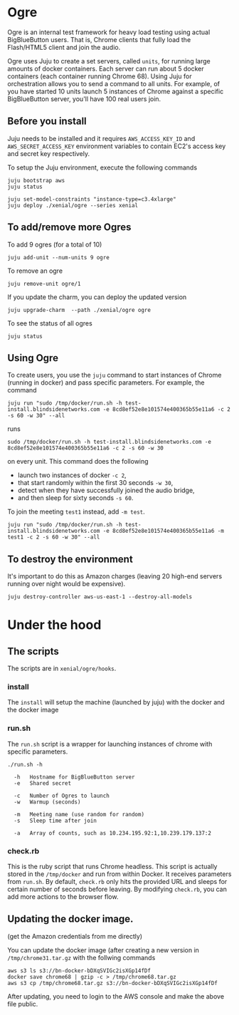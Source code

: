 
# Ogre

Ogre is an internal test framework for heavy load testing using actual BigBlueButton users.  That is, Chrome clients that fully load the Flash/HTML5 client and join the audio.

Ogre uses Juju to create a set servers, called `units`, for running large amounts of docker containers.  Each server can run about 5 docker containers (each container running Chrome 68).  Using Juju for orchestration allows you to send a command to all units.  For example, of you have started 10 units launch 5 instances of Chrome against a specific BigBlueButton server, you'll have 100 real users join.

## Before you install

Juju needs to be installed and it requires `AWS_ACCESS_KEY_ID` and `AWS_SECRET_ACCESS_KEY` environment variables to contain EC2's access key and secret key respectively.

To setup the Juju environment, execute the following commands

~~~
juju bootstrap aws 
juju status

juju set-model-constraints "instance-type=c3.4xlarge"
juju deploy ./xenial/ogre --series xenial
~~~

## To add/remove more Ogres

To add 9 ogres (for a total of 10)

~~~
juju add-unit --num-units 9 ogre
~~~

To remove an ogre

~~~
juju remove-unit ogre/1
~~~

If you update the charm, you can deploy the updated version

~~~
juju upgrade-charm  --path ./xenial/ogre ogre
~~~

To see the status of all ogres

~~~
juju status
~~~

## Using Ogre

To create users, you use the `juju` command to start instances of Chrome (running in docker) and pass specific parameters.  For example, the command

~~~
juju run "sudo /tmp/docker/run.sh -h test-install.blindsidenetworks.com -e 8cd8ef52e8e101574e400365b55e11a6 -c 2 -s 60 -w 30" --all
~~~

runs 

~~~
sudo /tmp/docker/run.sh -h test-install.blindsidenetworks.com -e 8cd8ef52e8e101574e400365b55e11a6 -c 2 -s 60 -w 30
~~~

on every unit.  This command does the following

  * launch two instances of docker `-c 2`,
  * that start randomly within the first 30 seconds `-w 30`,
  * detect when they have successfully joined the audio bridge,
  * and then sleep for sixty seconds `-s 60`.

To join the meeting `test1` instead, add `-m test`.

~~~
juju run "sudo /tmp/docker/run.sh -h test-install.blindsidenetworks.com -e 8cd8ef52e8e101574e400365b55e11a6 -m test1 -c 2 -s 60 -w 30" --all
~~~

## To destroy the environment

It's important to do this as Amazon charges (leaving 20 high-end servers running over night would be expensive).

~~~
juju destroy-controller aws-us-east-1 --destroy-all-models
~~~


# Under the hood

## The scripts

The scripts are in `xenial/ogre/hooks`.

### install
The `install` will setup the machine (launched by juju) with the docker and the docker image

### run.sh
The `run.sh` script is a wrapper for launching instances of chrome with specific parameters.

~~~
./run.sh -h

  -h   Hostname for BigBlueButton server
  -e   Shared secret

  -c   Number of Ogres to launch
  -w   Warmup (seconds)

  -m   Meeting name (use random for random)
  -s   Sleep time after join

  -a   Array of counts, such as 10.234.195.92:1,10.239.179.137:2
~~~

### check.rb

This is the ruby script that runs Chrome headless.  This script is actually stored in the `/tmp/docker` and run from within Docker.  It receives parameters from `run.sh`. By default, `check.rb` only hits the provided URL and sleeps for certain number of seconds before leaving. By modifying `check.rb`, you can add more actions to the browser flow.

## Updating the docker image.

(get the Amazon credentials from me directly)

You can update the docker image (after creating a new version in `/tmp/chrome31.tar.gz` with the follwing commands

~~~
aws s3 ls s3://bn-docker-bDXqSVIGc2isXGp14fDf
docker save chrome68 | gzip -c > /tmp/chrome68.tar.gz
aws s3 cp /tmp/chrome68.tar.gz s3://bn-docker-bDXqSVIGc2isXGp14fDf
~~~

After updating, you need to login to the AWS console and make the above file public.
